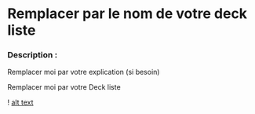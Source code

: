 # Remplacer par le nom de votre deck liste

### Description :

Remplacer moi par votre explication (si besoin)


Remplacer moi par votre Deck liste


! [alt text](RemplacerParLeNomDeVotreDeckListe.png)
